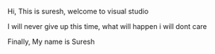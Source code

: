 Hi, This is suresh, welcome to visual studio

I will never give up this time, what will happen i will dont care


Finally, My name is Suresh
